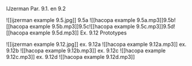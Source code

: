 IJzerman Par. 9.1. en 9.2

![[ijzerman example 9.5.jpg]]
9.5a ![[hacopa example 9.5a.mp3]]9.5b![[hacopa example 9.5b.mp3]]9.5c![[hacopa example 9.5c.mp3]]9.5d![[hacopa example 9.5d.mp3]]
Ex. 9.12 Prototypes

![[ijzerman example 9.12.jpg]]
ex. 9.12a
![[hacopa example 9.12a.mp3]]
ex. 9.12b
![[hacopa example 9.12b.mp3]]
ex. 9.12c
![[hacopa example 9.12c.mp3]]
ex. 9.12d
![[hacopa example 9.12d.mp3]]





